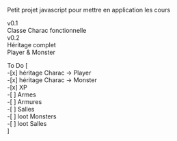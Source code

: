 Petit projet javascript pour mettre en application les cours

v0.1  
    Classe Charac fonctionnelle  
v0.2  
    Héritage complet  
    Player & Monster  

To Do
    [   
       -[x] héritage Charac -> Player  
       -[x] héritage Charac -> Monster  
       -[x] XP  
       -[ ] Armes  
       -[ ] Armures  
       -[ ] Salles  
       -[ ] loot Monsters  
       -[ ] loot Salles  
    ]